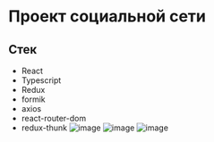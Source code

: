 # Проект социальной сети
## Стек
+ React
+ Typescript
+ Redux
+ formik
+ axios
+ react-router-dom
+ redux-thunk
![image](https://github.com/pantaiz/samurai-way/assets/111352651/64fa02cb-c12f-476a-ae01-0c569d031e99)
![image](https://github.com/pantaiz/samurai-way/assets/111352651/df0cfb34-0d61-44df-b53a-3581c0b78268)
![image](https://github.com/pantaiz/samurai-way/assets/111352651/f85e0641-9cd3-479b-9bfc-5ac37cd00c37)
